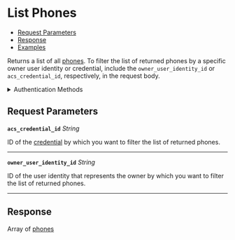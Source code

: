 # List Phones

- [Request Parameters](#request-parameters)
- [Response](#response)
- [Examples](#examples)

Returns a list of all [phones](../../capability-guides/mobile-access/managing-phones-for-a-user-identity.md). To filter the list of returned phones by a specific owner user identity or credential, include the `owner_user_identity_id` or `acs_credential_id`, respectively, in the request body.


<details>

<summary>Authentication Methods</summary>

- API key
- Personal access token
  <br>Must also include the `seam-workspace` header in the request.

To learn more, see [Authentication](https://docs.seam.co/latest/api/authentication).
</details>

## Request Parameters

**`acs_credential_id`** *String*

ID of the [credential](../../capability-guides/access-systems/managing-credentials.md) by which you want to filter the list of returned phones.

---

**`owner_user_identity_id`** *String*

ID of the user identity that represents the owner by which you want to filter the list of returned phones.

---


## Response

Array of [phones](./)

